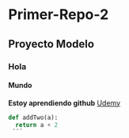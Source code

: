 # Primer-Repo-2
## Proyecto Modelo
### Hola
#### Mundo

**Estoy aprendiendo github**
[Udemy](https://www.udemy.com/)
```python
def addTwo(a):
  return a + 2
 ´´´
